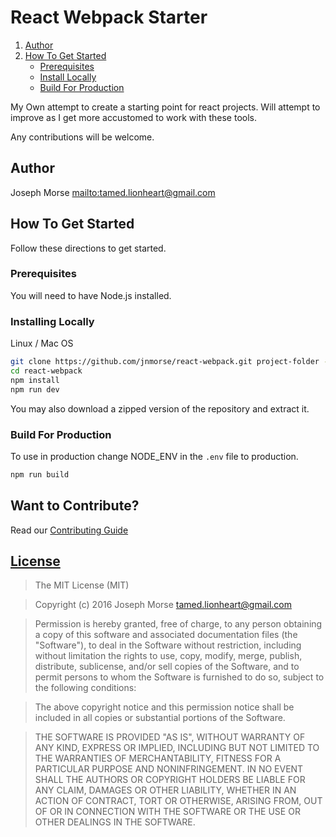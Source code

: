 # React Webpack Starter

1. [Author](#author)
2. [How To Get Started](#how-to-get-started)
    - [Prerequisites](#prerequisites)
    - [Install Locally](#install-locally)
    - [Build For Production](#build-for-production)

My Own attempt to create a starting point for react projects.  Will attempt to
improve as I get more accustomed to work with these tools.

Any contributions will be welcome.

## Author

Joseph Morse <mailto:tamed.lionheart@gmail.com>

## How To Get Started

Follow these directions to get started.

### Prerequisites

You will need to have Node.js installed.

### Installing Locally

Linux / Mac OS

```sh
git clone https://github.com/jnmorse/react-webpack.git project-folder --depth 1
cd react-webpack
npm install
npm run dev
```

You may also download a zipped version of the repository and extract it.

### Build For Production

To use in production change NODE_ENV in the `.env` file to production.

```sh
npm run build
```

## Want to Contribute?

Read our [Contributing Guide][1]

## [License](LICENSE.md)

> The MIT License (MIT)

> Copyright (c) 2016 Joseph Morse <tamed.lionheart@gmail.com>

> Permission is hereby granted, free of charge, to any person obtaining a copy
of this software and associated documentation files (the "Software"), to deal
in the Software without restriction, including without limitation the rights
to use, copy, modify, merge, publish, distribute, sublicense, and/or sell
copies of the Software, and to permit persons to whom the Software is
furnished to do so, subject to the following conditions:

> The above copyright notice and this permission notice shall be included in
all copies or substantial portions of the Software.

> THE SOFTWARE IS PROVIDED "AS IS", WITHOUT WARRANTY OF ANY KIND, EXPRESS OR
IMPLIED, INCLUDING BUT NOT LIMITED TO THE WARRANTIES OF MERCHANTABILITY,
FITNESS FOR A PARTICULAR PURPOSE AND NONINFRINGEMENT. IN NO EVENT SHALL THE
AUTHORS OR COPYRIGHT HOLDERS BE LIABLE FOR ANY CLAIM, DAMAGES OR OTHER
LIABILITY, WHETHER IN AN ACTION OF CONTRACT, TORT OR OTHERWISE, ARISING FROM,
OUT OF OR IN CONNECTION WITH THE SOFTWARE OR THE USE OR OTHER DEALINGS IN
THE SOFTWARE.

[1]: .github/CONTRIBUTING.md (Contributing)
